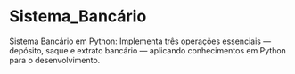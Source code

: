 # Sistema_Bancário

Sistema Bancário em Python: Implementa três operações essenciais — depósito, saque e extrato bancário — aplicando conhecimentos em Python para o desenvolvimento.
